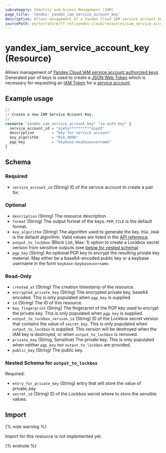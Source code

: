 ```yaml
---
subcategory: Identity and Access Management (IAM)
page_title: 'Yandex: yandex_iam_service_account_key'
description: Allows management of a Yandex Cloud IAM service account key.
sourcePath: en/terraform/tf-ref/yandex-cloud/resources/iam_service_account_key.md
---
```


# yandex_iam_service_account_key (Resource)

Allows management of [Yandex Cloud IAM service account authorized keys](https://yandex.cloud/docs/iam/concepts/authorization/key). Generated pair of keys is used to create a [JSON Web Token](https://tools.ietf.org/html/rfc7519) which is necessary for requesting an [IAM Token](https://yandex.cloud/docs/iam/concepts/authorization/iam-token) for a [service account](https://yandex.cloud/docs/iam/concepts/users/service-accounts).

## Example usage

```terraform
//
// Create a new IAM Service Account Key.
//
resource "yandex_iam_service_account_key" "sa-auth-key" {
  service_account_id = "aje5a**********qspd3"
  description        = "key for service account"
  key_algorithm      = "RSA_4096"
  pgp_key            = "keybase:keybaseusername"
}
```

<!-- schema generated by tfplugindocs -->
## Schema

### Required

- `service_account_id` (String) ID of the service account to create a pair for.

### Optional

- `description` (String) The resource description.
- `format` (String) The output format of the keys. `PEM_FILE` is the default format.
- `key_algorithm` (String) The algorithm used to generate the key. `RSA_2048` is the default algorithm. Valid values are listed in the [API reference](https://yandex.cloud/docs/iam/api-ref/Key).
- `output_to_lockbox` (Block List, Max: 1) option to create a Lockbox secret version from sensitive outputs (see [below for nested schema](#nestedblock--output_to_lockbox))
- `pgp_key` (String) An optional PGP key to encrypt the resulting private key material. May either be a base64-encoded public key or a keybase username in the form `keybase:keybaseusername`.

### Read-Only

- `created_at` (String) The creation timestamp of the resource.
- `encrypted_private_key` (String) The encrypted private key, base64 encoded. This is only populated when `pgp_key` is supplied.
- `id` (String) The ID of this resource.
- `key_fingerprint` (String) The fingerprint of the PGP key used to encrypt the private key. This is only populated when `pgp_key` is supplied.
- `output_to_lockbox_version_id` (String) ID of the Lockbox secret version that contains the value of `secret_key`. This is only populated when `output_to_lockbox` is supplied. This version will be destroyed when the IAM key is destroyed, or when `output_to_lockbox` is removed.
- `private_key` (String, Sensitive) The private key. This is only populated when neither `pgp_key` nor `output_to_lockbox` are provided.
- `public_key` (String) The public key.

<a id="nestedblock--output_to_lockbox"></a>
### Nested Schema for `output_to_lockbox`

Required:

- `entry_for_private_key` (String) entry that will store the value of private_key
- `secret_id` (String) ID of the Lockbox secret where to store the sensible values.

## Import

{% note warning %}

Import for this resource is not implemented yet.

{% endnote %}
